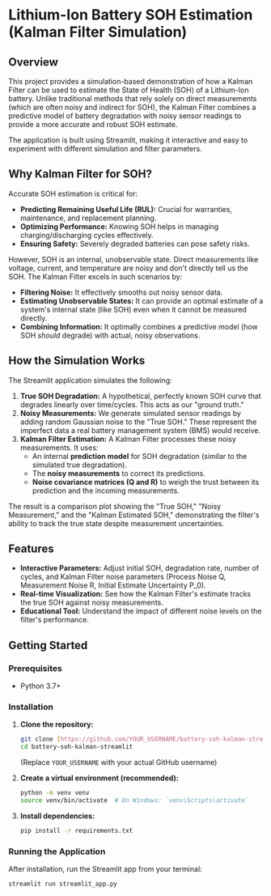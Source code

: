 # Lithium-Ion Battery SOH Estimation (Kalman Filter Simulation)

## Overview

This project provides a simulation-based demonstration of how a Kalman Filter can be used to estimate the State of Health (SOH) of a Lithium-Ion battery. Unlike traditional methods that rely solely on direct measurements (which are often noisy and indirect for SOH), the Kalman Filter combines a predictive model of battery degradation with noisy sensor readings to provide a more accurate and robust SOH estimate.

The application is built using Streamlit, making it interactive and easy to experiment with different simulation and filter parameters.

## Why Kalman Filter for SOH?

Accurate SOH estimation is critical for:
* **Predicting Remaining Useful Life (RUL):** Crucial for warranties, maintenance, and replacement planning.
* **Optimizing Performance:** Knowing SOH helps in managing charging/discharging cycles effectively.
* **Ensuring Safety:** Severely degraded batteries can pose safety risks.

However, SOH is an internal, unobservable state. Direct measurements like voltage, current, and temperature are noisy and don't directly tell us the SOH. The Kalman Filter excels in such scenarios by:
* **Filtering Noise:** It effectively smooths out noisy sensor data.
* **Estimating Unobservable States:** It can provide an optimal estimate of a system's internal state (like SOH) even when it cannot be measured directly.
* **Combining Information:** It optimally combines a predictive model (how SOH *should* degrade) with actual, noisy observations.

## How the Simulation Works

The Streamlit application simulates the following:

1.  **True SOH Degradation:** A hypothetical, perfectly known SOH curve that degrades linearly over time/cycles. This acts as our "ground truth."
2.  **Noisy Measurements:** We generate simulated sensor readings by adding random Gaussian noise to the "True SOH." These represent the imperfect data a real battery management system (BMS) would receive.
3.  **Kalman Filter Estimation:** A Kalman Filter processes these noisy measurements. It uses:
    * An internal **prediction model** for SOH degradation (similar to the simulated true degradation).
    * The **noisy measurements** to correct its predictions.
    * **Noise covariance matrices (Q and R)** to weigh the trust between its prediction and the incoming measurements.

The result is a comparison plot showing the "True SOH," "Noisy Measurement," and the "Kalman Estimated SOH," demonstrating the filter's ability to track the true state despite measurement uncertainties.

## Features

* **Interactive Parameters:** Adjust initial SOH, degradation rate, number of cycles, and Kalman Filter noise parameters (Process Noise Q, Measurement Noise R, Initial Estimate Uncertainty P_0).
* **Real-time Visualization:** See how the Kalman Filter's estimate tracks the true SOH against noisy measurements.
* **Educational Tool:** Understand the impact of different noise levels on the filter's performance.

## Getting Started

### Prerequisites

* Python 3.7+

### Installation

1.  **Clone the repository:**
    ```bash
    git clone [https://github.com/YOUR_USERNAME/battery-soh-kalman-streamlit.git](https://github.com/YOUR_USERNAME/battery-soh-kalman-streamlit.git)
    cd battery-soh-kalman-streamlit
    ```
    (Replace `YOUR_USERNAME` with your actual GitHub username)

2.  **Create a virtual environment (recommended):**
    ```bash
    python -m venv venv
    source venv/bin/activate  # On Windows: `venv\Scripts\activate`
    ```

3.  **Install dependencies:**
    ```bash
    pip install -r requirements.txt
    ```

### Running the Application

After installation, run the Streamlit app from your terminal:

```bash
streamlit run streamlit_app.py
